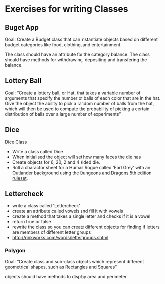 # Exercises for writing Classes

## Buget App

Goal: Create a Budget class that can instantiate objects based on different budget categories like food, clothing, and entertainment. 

The class should have an attribute for the category balance.
The class should have methods for withdrawing, depositing and transfering the balance.

## Lottery Ball

Goal: “Create a lottery ball, or Hat, that takes a variable number of arguments that specify the number of balls of each color that are in the hat. Give the object the ability to pick a random number of balls from the hat, which will then be used to compute the probability of picking a certain distribution of balls over a large number of experiments”

## Dice

Dice Class

- Write a class called Dice
- When initialised the object will set how many faces the die has
- Create objects for 6, 20, 2 and 4 sided die.
- Roll a charactor sheet for a  Human Rogue called 'Earl Grey'  with an Outlander background using the [Dungeons and Dragons 5th edition ruleset](https://www.mysticwaffle.com/dnd-5e-character-guide).

## Lettercheck

- write a class called 'Lettercheck'
- create an attribute called vowels and fill it with vowels
- create a method that takes a single letter and checks if it is a vowel
- return true or false
- rewrite the class so you can create different objects for finding if letters are members of different letter groups
- <http://rinkworks.com/words/lettergroups.shtml>

### Polygon

Goal: “Create class and sub-class objects which represent different geometrical shapes, such as Rectangles and Squares”

objects should have methods to display area and perimeter
